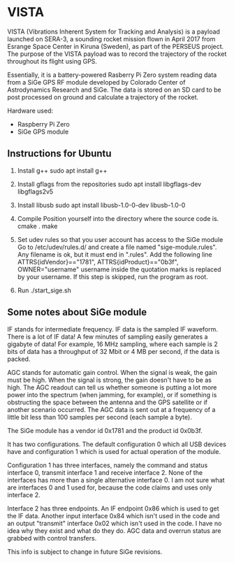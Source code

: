 # VISTA

VISTA (Vibrations Inherent System for Tracking and Analysis) is a payload launched on SERA-3, a sounding rocket mission flown in April 2017 from Esrange Space Center in Kiruna (Sweden), as part of the PERSEUS project.
The purpose of the VISTA payload was to record the trajectory of the rocket throughout its flight using GPS.

Essentially, it is a battery-powered Rasberry Pi Zero system reading data from a SiGe GPS RF module developed by Colorado Center of Astrodynamics Research and SiGe.
The data is stored on an SD card to be post processed on ground and calculate a trajectory of the rocket.

Hardware used:
 - Raspberry Pi Zero
 - SiGe GPS module

## Instructions for Ubuntu

1. Install g++
  sudo apt install g++

2. Install gflags from the repositories
  sudo apt install libgflags-dev libgflags2v5

3. Install libusb
  sudo apt install libusb-1.0-0-dev libusb-1.0-0

4. Compile
Position yourself into the directory where the source code is.
  cmake .
  make

5. Set udev rules so that you user account has access to the SiGe module
Go to /etc/udev/rules.d/ and create a file named "sige-module.rules".
Any filename is ok, but it must end in ".rules".
Add the following line
  ATTRS{idVendor}=="1781", ATTRS{idProduct}=="0b3f", OWNER="username"
username inside the quotation marks is replaced by your username.
If this step is skipped, run the program as root.

5. Run
./start_sige.sh


## Some notes about SiGe module

IF stands for intermediate frequency. IF data is the sampled IF waveform.
There is a lot of IF data! A few minutes of sampling easily generates a
gigabyte of data! For example, 16 MHz sampling, where each sample is 2 bits of
data has a throughput of 32 Mbit or 4 MB per second, if the data is packed.

AGC stands for automatic gain control. When the signal is weak, the gain must
be high. When the signal is strong, the gain doesn't have to be as high.
The AGC readout can tell us whether someone is putting a lot more power into
the spectrum (when jamming, for example), or if something is obstructing
the space between the antenna and the GPS satellite or if another scenario
occurred. The AGC data is sent out at a frequency of a little bit less than 100
samples per second (each sample a byte).

The SiGe module has a vendor id 0x1781 and the product id 0x0b3f.

It has two configurations. The default configuration 0 which all USB devices
have and configuration 1 which is used for actual operation of the module.

Configuration 1 has three interfaces, namely the command and status interface 0,
transmit interface 1 and receive interface 2. None of the interfaces has more
than a single alternative interface 0. I am not sure what are interfaces 0 and 1
used for, because the code claims and uses only interface 2.

Interface 2 has three endpoints. An IF endpoint 0x86 which is used to get the
IF data. Another input interface 0x84 which isn't used in the code and an output
"transmit" interface 0x02 which isn't used in the code. I have no idea why
they exist and what do they do. AGC data and overrun status are grabbed with
control transfers.

This info is subject to change in future SiGe revisions.
